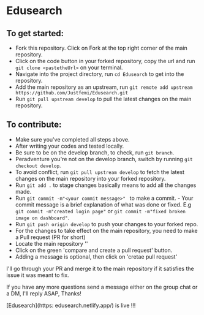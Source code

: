 # Edusearch

## To get started:
- Fork this repository. Click on Fork at the top right corner of the main repository.
- Click on the code button in your forked repository, copy the url and run `git clone <pastetheUrl>` on your terminal.
- Navigate into the project directory, run `cd Edusearch` to get into the repository.
- Add the main repository as an upstream, run `git remote add upstream https://github.com/Justfemi/Edusearch.git`
- Run `git pull upstream develop` to pull the latest changes on the main repository.

## To contribute:
- Make sure you've completed all steps above.
- After writing your codes and tested locally.
- Be sure to be on the develop branch, to check, run `git branch`.
- Peradventure you're not on the develop branch, switch by running `git checkout develop`.
- To avoid conflict, run `git pull upstream develop` to fetch the latest changes on the main repository into your forked repository.
- Run `git add .` to stage changes basically means to add all the changes made. 
- Run `git commit -m"<your commit message>" ` to make a commit. - Your commit message is a brief explanation of what was done or fixed. E.g `git commit -m"created login page"` or  `git commit -m"fixed broken image on dashboard"`.
- Run `git push origin develop` to push your changes to your forked repo.
- For the changes to take effect on the main repository, you need to make a Pull request (PR for short)
- Locate the main repository ''
- Click on the green 'compare and create a pull request' button.
- Adding a message is optional, then click on 'cretae pull request'

I'll go through your PR and merge it to the main repository if it satisfies the issue it was meant to fix.

If you have any more questions send a message either on the group chat or a DM, I'll reply ASAP, Thanks!

 [Edusearch](https: edusearch.netlify.app/) is live !!!
